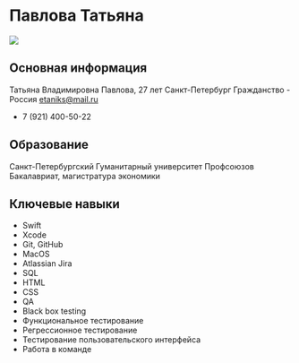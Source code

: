 # Павлова Татьяна

![](/Users/ilya/Desktop/PavlovaGitMaster/img/phot)

## Основная информация

Татьяна Владимировна Павлова, 27 лет
Санкт-Петербург
Гражданство - Россия
etaniks@mail.ru
+ 7 (921) 400-50-22


## Образование 

Санкт-Петербургский Гуманитарный университет Профсоюзов
Бакалавриат, магистратура экономики

## Ключевые навыки

* Swift
* Xcode
* Git, GitHub
* MacOS
* Atlassian Jira 
* SQL 
* HTML 
* CSS 
* QA 
* Black box testing 
* Функциональное тестирование 
* Регрессионное тестирование 
* Тестирование пользовательского интерфейса 
* Работа в команде
